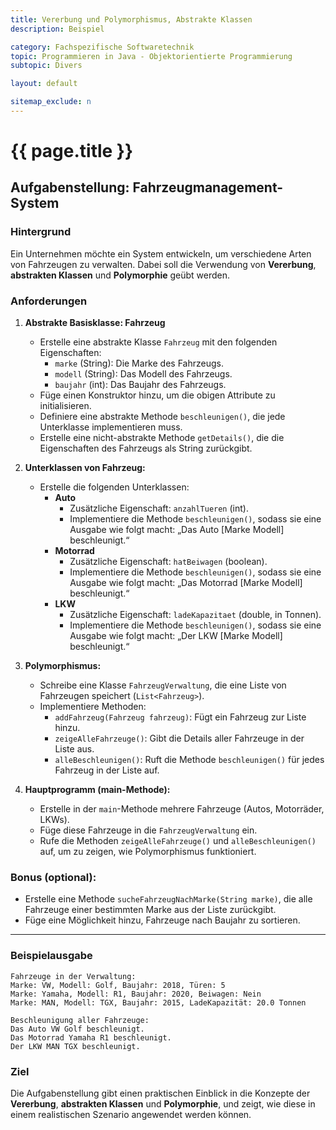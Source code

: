 ```yaml
---
title: Vererbung und Polymorphismus, Abstrakte Klassen
description: Beispiel

category: Fachspezifische Softwaretechnik
topic: Programmieren in Java - Objektorientierte Programmierung
subtopic: Divers

layout: default

sitemap_exclude: n
---
```


# {{ page.title }}

## Aufgabenstellung: Fahrzeugmanagement-System

### Hintergrund
Ein Unternehmen möchte ein System entwickeln, um verschiedene Arten von Fahrzeugen zu verwalten. Dabei soll die Verwendung von **Vererbung**, **abstrakten Klassen** und **Polymorphie** geübt werden.

### Anforderungen

1. **Abstrakte Basisklasse: Fahrzeug**
   - Erstelle eine abstrakte Klasse `Fahrzeug` mit den folgenden Eigenschaften:
      - `marke` (String): Die Marke des Fahrzeugs.
      - `modell` (String): Das Modell des Fahrzeugs.
      - `baujahr` (int): Das Baujahr des Fahrzeugs.
   - Füge einen Konstruktor hinzu, um die obigen Attribute zu initialisieren.
   - Definiere eine abstrakte Methode `beschleunigen()`, die jede Unterklasse implementieren muss.
   - Erstelle eine nicht-abstrakte Methode `getDetails()`, die die Eigenschaften des Fahrzeugs als String zurückgibt.

2. **Unterklassen von Fahrzeug:**
   - Erstelle die folgenden Unterklassen:
      - **Auto**
         - Zusätzliche Eigenschaft: `anzahlTueren` (int).
         - Implementiere die Methode `beschleunigen()`, sodass sie eine Ausgabe wie folgt macht: „Das Auto [Marke Modell] beschleunigt.“
      - **Motorrad**
         - Zusätzliche Eigenschaft: `hatBeiwagen` (boolean).
         - Implementiere die Methode `beschleunigen()`, sodass sie eine Ausgabe wie folgt macht: „Das Motorrad [Marke Modell] beschleunigt.“
      - **LKW**
         - Zusätzliche Eigenschaft: `ladeKapazitaet` (double, in Tonnen).
         - Implementiere die Methode `beschleunigen()`, sodass sie eine Ausgabe wie folgt macht: „Der LKW [Marke Modell] beschleunigt.“

3. **Polymorphismus:**
   - Schreibe eine Klasse `FahrzeugVerwaltung`, die eine Liste von Fahrzeugen speichert (`List<Fahrzeug>`).
   - Implementiere Methoden:
      - `addFahrzeug(Fahrzeug fahrzeug)`: Fügt ein Fahrzeug zur Liste hinzu.
      - `zeigeAlleFahrzeuge()`: Gibt die Details aller Fahrzeuge in der Liste aus.
      - `alleBeschleunigen()`: Ruft die Methode `beschleunigen()` für jedes Fahrzeug in der Liste auf.

4. **Hauptprogramm (main-Methode):**
   - Erstelle in der `main`-Methode mehrere Fahrzeuge (Autos, Motorräder, LKWs).
   - Füge diese Fahrzeuge in die `FahrzeugVerwaltung` ein.
   - Rufe die Methoden `zeigeAlleFahrzeuge()` und `alleBeschleunigen()` auf, um zu zeigen, wie Polymorphismus funktioniert.

### Bonus (optional):
- Erstelle eine Methode `sucheFahrzeugNachMarke(String marke)`, die alle Fahrzeuge einer bestimmten Marke aus der Liste zurückgibt.
- Füge eine Möglichkeit hinzu, Fahrzeuge nach Baujahr zu sortieren.

---

### Beispielausgabe
```plaintext
Fahrzeuge in der Verwaltung:
Marke: VW, Modell: Golf, Baujahr: 2018, Türen: 5
Marke: Yamaha, Modell: R1, Baujahr: 2020, Beiwagen: Nein
Marke: MAN, Modell: TGX, Baujahr: 2015, LadeKapazität: 20.0 Tonnen

Beschleunigung aller Fahrzeuge:
Das Auto VW Golf beschleunigt.
Das Motorrad Yamaha R1 beschleunigt.
Der LKW MAN TGX beschleunigt.
```

### Ziel
Die Aufgabenstellung gibt einen praktischen Einblick in die Konzepte der **Vererbung**, **abstrakten Klassen** und **Polymorphie**, und zeigt, wie diese in einem realistischen Szenario angewendet werden können.